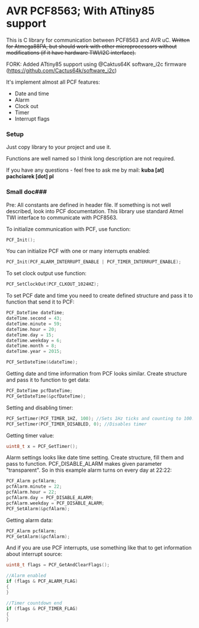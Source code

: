 # AVR PCF8563; With ATtiny85 support #

This is C library for communication between PCF8563 and AVR uC. ~~Written for Atmega88PA, but should work with other microprocessors without modifications (if it have hardware TWI/I2C interface).~~

FORK: Added ATtiny85 support using @Caktus64K software_i2c firmware (https://github.com/Cactus64k/software_i2c)



It's implement almost all PCF features:

* Date and time
* Alarm
* Clock out
* Timer
* Interrupt flags

### Setup ###

Just copy library to your project and use it.

Functions are well named so I think long description are not required.

If you have any questions - feel free to ask me by mail: **kuba [at] pachciarek [dot] pl**

### Small doc###

Pre: All constants are defined in header file. If something is not well described, look into PCF documentation. This library use standard Atmel TWI interface to communicate with PCF8563.

To initialize communication with PCF, use function:

```c
PCF_Init();
```

You can initialize PCF with one or many interrupts enabled:

```c
PCF_Init(PCF_ALARM_INTERRUPT_ENABLE | PCF_TIMER_INTERRUPT_ENABLE);
```

To set clock output use function:

```c
PCF_SetClockOut(PCF_CLKOUT_1024HZ);
```

To set PCF date and time you need to create defined structure and pass it to function that send it to PCF:

```c
PCF_DateTime dateTime;
dateTime.second = 43;
dateTime.minute = 59;
dateTime.hour = 20;
dateTime.day = 15;
dateTime.weekday = 6;
dateTime.month = 8;
dateTime.year = 2015;

PCF_SetDateTime(&dateTime);
```

Getting date and time information from PCF looks similar. Create structure and pass it to function to get data:

```c
PCF_DateTime pcfDateTime;
PCF_GetDateTime(&pcfDateTime);
```

Setting and disabling timer:

```c
PCF_SetTimer(PCF_TIMER_1HZ, 100); //Sets 1Hz ticks and counting to 100. Max 255
PCF_SetTimer(PCF_TIMER_DISABLED, 0); //Disables timer
```

Getting timer value:

```c
uint8_t x = PCF_GetTimer();
```

Alarm settings looks like date time setting. Create structure, fill them and pass to function. PCF_DISABLE_ALARM makes given parameter "transparent". So in this example alarm turns on every day at 22:22:

```c
PCF_Alarm pcfAlarm;
pcfAlarm.minute = 22;
pcfAlarm.hour = 22;
pcfAlarm.day = PCF_DISABLE_ALARM;
pcfAlarm.weekday = PCF_DISABLE_ALARM;
PCF_SetAlarm(&pcfAlarm);
```

Getting alarm data:

```c
PCF_Alarm pcfAlarm;
PCF_GetAlarm(&pcfAlarm);
```

And if you are use PCF interrupts, use something like that to get information about interrupt source:

```c
uint8_t flags = PCF_GetAndClearFlags();

//Alarm enabled
if (flags & PCF_ALARM_FLAG)
{
}

//Timer countdown end
if (flags & PCF_TIMER_FLAG)
{
}
```
